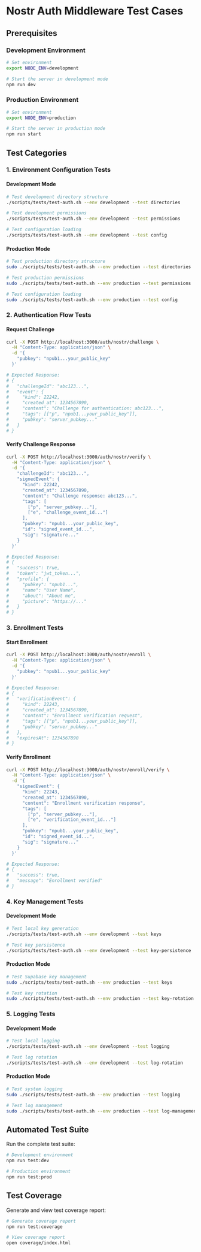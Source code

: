 # Nostr Auth Middleware Test Cases

## Prerequisites

### Development Environment
```bash
# Set environment
export NODE_ENV=development

# Start the server in development mode
npm run dev
```

### Production Environment
```bash
# Set environment
export NODE_ENV=production

# Start the server in production mode
npm run start
```

## Test Categories

### 1. Environment Configuration Tests

#### Development Mode
```bash
# Test development directory structure
./scripts/tests/test-auth.sh --env development --test directories

# Test development permissions
./scripts/tests/test-auth.sh --env development --test permissions

# Test configuration loading
./scripts/tests/test-auth.sh --env development --test config
```

#### Production Mode
```bash
# Test production directory structure
sudo ./scripts/tests/test-auth.sh --env production --test directories

# Test production permissions
sudo ./scripts/tests/test-auth.sh --env production --test permissions

# Test configuration loading
sudo ./scripts/tests/test-auth.sh --env production --test config
```

### 2. Authentication Flow Tests

#### Request Challenge
```bash
curl -X POST http://localhost:3000/auth/nostr/challenge \
  -H "Content-Type: application/json" \
  -d '{
    "pubkey": "npub1...your_public_key"
  }'

# Expected Response:
# {
#   "challengeId": "abc123...",
#   "event": {
#     "kind": 22242,
#     "created_at": 1234567890,
#     "content": "Challenge for authentication: abc123...",
#     "tags": [["p", "npub1...your_public_key"]],
#     "pubkey": "server_pubkey..."
#   }
# }
```

#### Verify Challenge Response
```bash
curl -X POST http://localhost:3000/auth/nostr/verify \
  -H "Content-Type: application/json" \
  -d '{
    "challengeId": "abc123...",
    "signedEvent": {
      "kind": 22242,
      "created_at": 1234567890,
      "content": "Challenge response: abc123...",
      "tags": [
        ["p", "server_pubkey..."],
        ["e", "challenge_event_id..."]
      ],
      "pubkey": "npub1...your_public_key",
      "id": "signed_event_id...",
      "sig": "signature..."
    }
  }'

# Expected Response:
# {
#   "success": true,
#   "token": "jwt_token...",
#   "profile": {
#     "pubkey": "npub1...",
#     "name": "User Name",
#     "about": "About me",
#     "picture": "https://..."
#   }
# }
```

### 3. Enrollment Tests

#### Start Enrollment
```bash
curl -X POST http://localhost:3000/auth/nostr/enroll \
  -H "Content-Type: application/json" \
  -d '{
    "pubkey": "npub1...your_public_key"
  }'

# Expected Response:
# {
#   "verificationEvent": {
#     "kind": 22243,
#     "created_at": 1234567890,
#     "content": "Enrollment verification request",
#     "tags": [["p", "npub1...your_public_key"]],
#     "pubkey": "server_pubkey..."
#   },
#   "expiresAt": 1234567890
# }
```

#### Verify Enrollment
```bash
curl -X POST http://localhost:3000/auth/nostr/enroll/verify \
  -H "Content-Type: application/json" \
  -d '{
    "signedEvent": {
      "kind": 22243,
      "created_at": 1234567890,
      "content": "Enrollment verification response",
      "tags": [
        ["p", "server_pubkey..."],
        ["e", "verification_event_id..."]
      ],
      "pubkey": "npub1...your_public_key",
      "id": "signed_event_id...",
      "sig": "signature..."
    }
  }'

# Expected Response:
# {
#   "success": true,
#   "message": "Enrollment verified"
# }
```

### 4. Key Management Tests

#### Development Mode
```bash
# Test local key generation
./scripts/tests/test-auth.sh --env development --test keys

# Test key persistence
./scripts/tests/test-auth.sh --env development --test key-persistence
```

#### Production Mode
```bash
# Test Supabase key management
sudo ./scripts/tests/test-auth.sh --env production --test keys

# Test key rotation
sudo ./scripts/tests/test-auth.sh --env production --test key-rotation
```

### 5. Logging Tests

#### Development Mode
```bash
# Test local logging
./scripts/tests/test-auth.sh --env development --test logging

# Test log rotation
./scripts/tests/test-auth.sh --env development --test log-rotation
```

#### Production Mode
```bash
# Test system logging
sudo ./scripts/tests/test-auth.sh --env production --test logging

# Test log management
sudo ./scripts/tests/test-auth.sh --env production --test log-management
```

## Automated Test Suite

Run the complete test suite:

```bash
# Development environment
npm run test:dev

# Production environment
npm run test:prod
```

## Test Coverage

Generate and view test coverage report:

```bash
# Generate coverage report
npm run test:coverage

# View coverage report
open coverage/index.html
```
